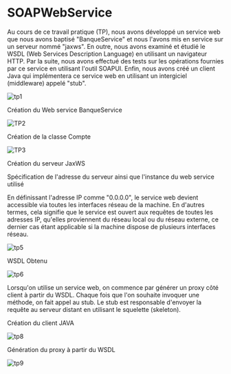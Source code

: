 # SOAPWebService
Au cours de ce travail pratique (TP), nous avons développé un service web que nous avons baptisé "BanqueService" et nous l'avons mis en service sur un serveur nommé "jaxws".
En outre, nous avons examiné et étudié le WSDL (Web Services Description Language) en utilisant un navigateur HTTP.
Par la suite, nous avons effectué des tests sur les opérations fournies par ce service en utilisant l'outil SOAPUI.
Enfin, nous avons créé un client Java qui implémentera ce service web en utilisant un intergiciel (middleware) appelé "stub".

![tp1](https://github.com/ghitaahmadi/SOAPWebService/assets/97565150/a1c6c09f-c5b8-4f2b-8a14-578c5a9ec8a3)

Création du Web service BanqueService

![TP2](https://github.com/ghitaahmadi/SOAPWebService/assets/97565150/cf13d02d-4b6a-4e5b-af25-7778b2f9ba13)

Création de la classe Compte

![TP3](https://github.com/ghitaahmadi/SOAPWebService/assets/97565150/778644b9-b783-4e85-81b4-0d9cc986f34d)

Création du serveur JaxWS

Spécification de l'adresse du serveur ainsi que l'instance du web service utilisé

En définissant l'adresse IP comme "0.0.0.0", le service web devient accessible via toutes les interfaces réseau de la machine. En d'autres termes, cela signifie que le service est ouvert aux requêtes de toutes les adresses IP, qu'elles proviennent du réseau local ou du réseau externe, ce dernier cas étant applicable si la machine dispose de plusieurs interfaces réseau.

![tp5](https://github.com/ghitaahmadi/SOAPWebService/assets/97565150/bdf09c88-3047-4bbb-be39-276aa9f17635)

WSDL Obtenu  

![tp6](https://github.com/ghitaahmadi/SOAPWebService/assets/97565150/56bf726a-1fa0-4527-8a1e-9135b69e6cdf)

Lorsqu'on utilise un service web, on commence par générer un proxy côté client à partir du WSDL. Chaque fois que l'on souhaite invoquer une méthode, on fait appel au stub. Le stub est responsable d'envoyer la requête au serveur distant en utilisant le squelette (skeleton).

Création du client JAVA

![tp8](https://github.com/ghitaahmadi/SOAPWebService/assets/97565150/e7b6f4e3-1edb-44d9-bbb2-ddb789f89ef3)

Génération du proxy à partir du WSDL

![tp9](https://github.com/ghitaahmadi/SOAPWebService/assets/97565150/b6aa706a-fa1c-4a4e-9342-cd993dfe0579)


